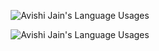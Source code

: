 <p align="center">
  <img align="center" src="https://github-readme-stats.vercel.app/api?username=Avishi2407&show_icons=true&bg_color=30,e96443,904e95&title_color=fff&text_color=fff&icon_color=fff" alt="Avishi Jain's Language Usages">
</p>
<p align="center">
  <img align="center" src="https://github-readme-stats.vercel.app/api/top-langs/?username=Avishi2407&hide=css&theme=dracula&layout=compact" alt="Avishi Jain's Language Usages">
</p>
